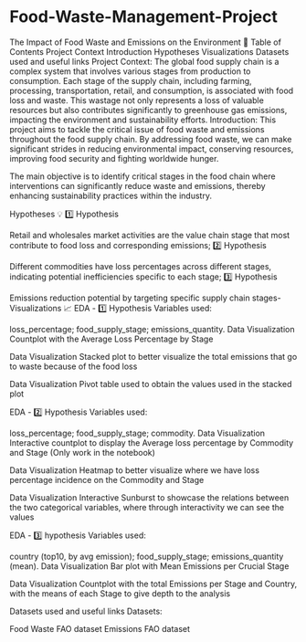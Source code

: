 # Food-Waste-Management-Project
The Impact of Food Waste and Emissions on the Environment 🌿
Table of Contents
Project Context
Introduction
Hypotheses
Visualizations
Datasets used and useful links
Project Context:
The global food supply chain is a complex system that involves various stages from production to consumption. Each stage of the supply chain, including farming, processing, transportation, retail, and consumption, is associated with food loss and waste. This wastage not only represents a loss of valuable resources but also contributes significantly to greenhouse gas emissions, impacting the environment and sustainability efforts.
Introduction:
This project aims to tackle the critical issue of food waste and emissions throughout the food supply chain. By addressing food waste, we can make significant strides in reducing environmental impact, conserving resources, improving food security and fighting worldwide hunger.

The main objective is to identify critical stages in the food chain where interventions can significantly reduce waste and emissions, thereby enhancing sustainability practices within the industry.

Hypotheses 💡
1️⃣ Hypothesis

Retail and wholesales market activities are the value chain stage that most contribute to food loss and corresponding emissions;
2️⃣ Hypothesis

Different commodities have loss percentages across different stages, indicating potential inefficiencies specific to each stage;
3️⃣ Hypothesis

Emissions reduction potential by targeting specific supply chain stages-
Visualizations 📈
EDA - 1️⃣ Hypothesis
Variables used:

loss_percentage;
food_supply_stage;
emissions_quantity.
Data Visualization Countplot with the Average Loss Percentage by Stage

Data Visualization Stacked plot to better visualize the total emissions that go to waste because of the food loss

Data Visualization Pivot table used to obtain the values used in the stacked plot

EDA - 2️⃣ Hypothesis
Variables used:

loss_percentage;
food_supply_stage;
commodity.
Data Visualization Interactive countplot to display the Average loss percentage by Commodity and Stage (Only work in the notebook)

Data Visualization Heatmap to better visualize where we have loss percentage incidence on the Commodity and Stage

Data Visualization Interactive Sunburst to showcase the relations between the two categorical variables, where through interactivity we can see the values

EDA - 3️⃣ hypothesis
Variables used:

country (top10, by avg emission);
food_supply_stage;
emissions_quantity (mean).
Data Visualization Bar plot with Mean Emissions per Crucial Stage

Data Visualization Countplot with the total Emissions per Stage and Country, with the means of each Stage to give depth to the analysis

Datasets used and useful links
Datasets:

Food Waste FAO dataset
Emissions FAO dataset
